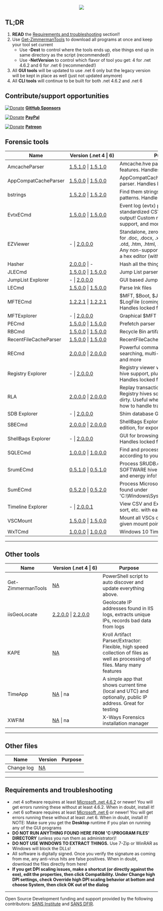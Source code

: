 <p align="center">
  <img src="https://ericzimmerman.github.io/logoSmall.jpg">
</p>

## TL;DR

1. **READ** the [Requirements and troubleshooting](https://ericzimmerman.github.io/#!index.md#requirements-and-troubleshooting) section!!
2. Use [Get-ZimmermanTools](https://f001.backblazeb2.com/file/EricZimmermanTools/Get-ZimmermanTools.zip) to download all programs at once and keep your tool set current
    - Use **-Dest** to control where the tools ends up, else things end up in same directory as the script (recommended!)
    - Use **-NetVersion** to control which flavor of tool you get: 4 for .net 4.6.2 and 6 for .net 6 (recommended!)
3. All **GUI tools** will be updated to use .net 6 only but the legacy version will be kept in place as well (just not updated anymore)
4. All **CLI tools** will continue to be built for both .net 4.6.2 and .net 6

## Contribute/support opportunities

[![Donate](https://ericzimmerman.github.io/Quarter16.png)](https://github.com/sponsors/EricZimmerman) **[GitHub Sponsors](https://github.com/sponsors/EricZimmerman)**

[![Donate](https://ericzimmerman.github.io/Quarter16.png)](https://paypal.me/ericrzimmerman) **[PayPal](https://paypal.me/ericrzimmerman)**

[![Donate](https://ericzimmerman.github.io/Quarter16.png)](https://www.patreon.com/ericzimmerman) **[Patreon](https://www.patreon.com/ericzimmerman)**

## Forensic tools

|Name | <span style="display: inline-block; width:150px">Version (.net 4 &vert; 6)</span> | Purpose | 
|--|--|--
| AmcacheParser | [1.5.1.0](https://download.ericzimmermanstools.com/AmcacheParser.zip) &vert; [1.5.1.0](https://download.ericzimmermanstools.com/net6/AmcacheParser.zip) | Amcache.hve parser with lots of extra features. Handles locked files
| AppCompatCacheParser | [1.5.0.0](https://download.ericzimmermanstools.com/AppCompatCacheParser.zip) &vert; [1.5.0.0](https://download.ericzimmermanstools.com/net6/AppCompatCacheParser.zip) | AppCompatCache aka ShimCache parser. Handles locked files
| bstrings | [1.5.2.0](https://download.ericzimmermanstools.com/bstrings.zip) &vert; [1.5.2.0](https://download.ericzimmermanstools.com/net6/bstrings.zip) | Find them strings yo. Built in regex patterns. Handles locked files
| EvtxECmd | [1.5.0.0](https://download.ericzimmermanstools.com/EvtxECmd.zip) &vert; [1.5.0.0](https://download.ericzimmermanstools.com/net6/EvtxECmd.zip) | Event log (evtx) parser with standardized CSV, XML, and json output! Custom maps, locked file support, and more!
| EZViewer | - &vert; [2.0.0.0](https://download.ericzimmermanstools.com/net6/EZViewer.zip) | Standalone, zero dependency viewer for .doc, .docx, .xls, .xlsx, .txt, .log, .rtf, .otd, .htm, .html, .mht, .csv, and .pdf. Any non-supported files are shown in a hex editor (with data interpreter!)
| Hasher | [2.0.0.0](https://download.ericzimmermanstools.com/hasher.zip) &vert; - | Hash all the things
| JLECmd | [1.5.0.0](https://download.ericzimmermanstools.com/JLECmd.zip) &vert; [1.5.0.0](https://download.ericzimmermanstools.com/net6/JLECmd.zip) | Jump List parser
| JumpList Explorer | - &vert; [2.0.0.0](https://download.ericzimmermanstools.com/net6/JumpListExplorer.zip) | GUI based Jump List viewer 
| LECmd  | [1.5.0.0](https://download.ericzimmermanstools.com/LECmd.zip) &vert; [1.5.0.0](https://download.ericzimmermanstools.com/net6/LECmd.zip) | Parse lnk files
| MFTECmd |[1.2.2.1](https://download.ericzimmermanstools.com/MFTECmd.zip) &vert; [1.2.2.1](https://download.ericzimmermanstools.com/net6/MFTECmd.zip) | $MFT, $Boot, $J, $SDS, $I30, and $LogFile (coming soon) parser. Handles locked files
| MFTExplorer | - &vert; [2.0.0.0](https://download.ericzimmermanstools.com/net6/MFTExplorer.zip) | Graphical $MFT viewer
| PECmd  | [1.5.0.0](https://download.ericzimmermanstools.com/PECmd.zip) &vert; [1.5.0.0](https://download.ericzimmermanstools.com/net6/PECmd.zip) | Prefetch parser
| RBCmd  | [1.5.0.0](https://download.ericzimmermanstools.com/RBCmd.zip) &vert; [1.5.0.0](https://download.ericzimmermanstools.com/net6/RBCmd.zip) | Recycle Bin artifact (INFO2/$I) parser
| RecentFileCacheParser | [1.5.0.0](https://download.ericzimmermanstools.com/RecentFileCacheParser.zip) &vert; [1.5.0.0](https://download.ericzimmermanstools.com/net6/RecentFileCacheParser.zip) | RecentFileCache parser
| RECmd | [2.0.0.0](https://download.ericzimmermanstools.com/RECmd.zip) &vert; [2.0.0.0](https://download.ericzimmermanstools.com/net6/RECmd.zip) | Powerful command line Registry tool searching, multi-hive support, plugins, and more
| Registry Explorer | - &vert; [2.0.0.0](https://download.ericzimmermanstools.com/net6/RegistryExplorer.zip) | Registry viewer with searching, multi-hive support, plugins, and more. Handles locked files
| RLA | [2.0.0.0](https://download.ericzimmermanstools.com/rla.zip) &vert; [2.0.0.0](https://download.ericzimmermanstools.com/net6/rla.zip) | Replay transaction logs and update Registry hives so they are no longer dirty. Useful when tools do not know how to handle transaction logs
| SDB Explorer |  - &vert; [2.0.0.0](https://download.ericzimmermanstools.com/net6/SDBExplorer.zip) | Shim database GUI
| SBECmd | [2.0.0.0](https://download.ericzimmermanstools.com/SBECmd.zip) &vert; [2.0.0.0](https://download.ericzimmermanstools.com/net6/SBECmd.zip) | ShellBags Explorer, command line edition, for exporting shellbag data
| ShellBags Explorer | - &vert; [2.0.0.0](https://download.ericzimmermanstools.com/net6/ShellBagsExplorer.zip) | GUI for browsing shellbags data. Handles locked files
| SQLECmd | [1.0.0.0](https://download.ericzimmermanstools.com/SQLECmd.zip) &vert; [1.0.0.0](https://download.ericzimmermanstools.com/net6/SQLECmd.zip) | Find and process SQLite files according to your needs with maps!
| SrumECmd | [0.5.1.0](https://download.ericzimmermanstools.com/SrumECmd.zip) &vert; [0.5.1.0](https://download.ericzimmermanstools.com/net6/SrumECmd.zip) | Process SRUDB.dat and (optionally) SOFTWARE hive for network, process, and energy info!
| SumECmd | [0.5.2.0](https://download.ericzimmermanstools.com/SumECmd.zip) &vert; [0.5.2.0](https://download.ericzimmermanstools.com/net6/SumECmd.zip) | Process Microsoft User Access Logs found under 'C:\Windows\System32\LogFiles\SUM'
| Timeline Explorer | - &vert; [2.0.0.1](https://download.ericzimmermanstools.com/net6/TimelineExplorer.zip) | View CSV and Excel files, filter, group, sort, etc. with ease
| VSCMount |[1.5.0.0](https://download.ericzimmermanstools.com/VSCMount.zip) &vert; [1.5.0.0](https://download.ericzimmermanstools.com/net6/VSCMount.zip) | Mount all VSCs on a drive letter to a given mount point
| WxTCmd | [1.0.0.0](https://download.ericzimmermanstools.com/WxTCmd.zip) &vert; [1.0.0.0](https://download.ericzimmermanstools.com/net6/WxTCmd.zip) | Windows 10 Timeline database parser

***

## Other tools

|Name  |<span style="display: inline-block; width:150px">Version (.net 4 &vert; 6)</span> | Purpose
|--|--|--
| Get-ZimmermanTools | [NA](https://f001.backblazeb2.com/file/EricZimmermanTools/Get-ZimmermanTools.zip) | PowerShell script to auto discover and update everything above.
| iisGeoLocate | [2.2.0.0](https://download.ericzimmermanstools.com/iisGeolocate.zip) &vert; [2.2.0.0](https://download.ericzimmermanstools.com/net6/iisGeolocate.zip) | Geolocate IP addresses found in IIS logs, extracts unique IPs, records bad data from logs
| KAPE | [NA](https://learn.duffandphelps.com/kape?utm_campaign=2019_cyberitbn-KAPE-launch&utm_source=kroll&utm_medium=referral&utm_term=kape-gui-blogpost) | Kroll Artifact Parser/Extractor: Flexible, high speed collection of files as well as processing of files. Many many features
| TimeApp | [NA](https://download.ericzimmermanstools.com/TimeApp.zip) &vert; na | A simple app that shows current time (local and UTC) and optionally, public IP address. Great for testing
| XWFIM | [NA](https://download.ericzimmermanstools.com/XWFIM.zip)  &vert; na | X-Ways Forensics installation manager

***

## Other files

|Name  |Version| Purpose
|--|--|--
| Change log | [NA](https://download.ericzimmermanstools.com/ChangeLog.txt)| 

***

## Requirements and troubleshooting

 - .net 4 software requires at least [Microsoft .net 4.6.2](https://dotnet.microsoft.com/en-us/download/dotnet-framework/net462) or newer! You will get errors running these without at least 4.6.2. When in doubt, install it!
 - .net 6 software requires at least [Microsoft .net 6](https://dotnet.microsoft.com/en-us/download/dotnet/6.0) or newer! You will get errors running these without at least .net 6. When in doubt, install it! NOTE: Make sure you get the **Desktop** runtime if you plan on running any of the GUI programs
 - **DO NOT RUN ANYTHING FOUND HERE FROM 'C:\PROGRAM FILES' DIRECTORY** (unless you run them as administrator)!
 - **DO NOT USE WINDOWS TO EXTRACT THINGS.** Use 7-Zip or WinRAR as Windows will block the DLLs!
 - All software is digitally signed. Once you verify the signature as coming from me, any anti-virus hits are false positives. When in doubt, download the files directly from here!
 - **If you get DPI scaling issues, make a shortcut (or directly against the exe), edit the properties, then click Compatibility. Under Change high DPI settings, check Override high DPI scaling behavior at bottom and choose System, then click OK out of the dialog**

***

Open Source Development funding and support provided by the following contributors: [SANS Institute](http://sans.org/) and [SANS DFIR](http://dfir.sans.org/).
